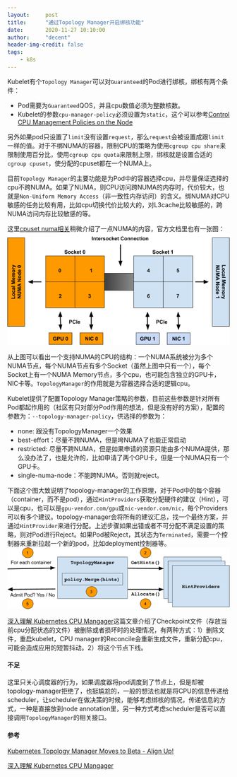 ```yaml
---
layout:     post
title:      "通过Topology Manager开启绑核功能"
date:       2020-11-27 10:10:00
author:     "decent"
header-img-credit: false
tags:
    - k8s
---
```


Kubelet有个`Topology Manager`可以对`Guaranteed`的Pod进行绑核，绑核有两个条件：
* Pod需要为`Guaranteed`QOS，并且cpu数值必须为整数核数。
* Kubelet的参数`cpu-manager-policy`必须设置为`static`，这个可以参考[Control CPU Management Policies on the Node](https://kubernetes.io/docs/tasks/administer-cluster/cpu-management-policies/#configuration)

另外如果pod只设置了`limit`没有设置`request`，那么`request`会被设置成跟`limit`一样的值。对于不绑NUMA的容器，限制CPU的策略为使用`cgroup cpu share`来限制使用百分比，使用`cgroup cpu quota`来限制上限，绑核就是设置合适的`cgroup cpuset`，使分配的cpuset都在一个NUMA上。

目前`Topology Manager`的主要功能是为Pod中的容器选择cpu，并尽量保证选择的cpu不跨NUMA。如果了NUMA，则CPU访问跨NUMA的内存时，代价较大，也就是`Non-Uniform Memory Access`（非一致性内存访问）的含义。绑NUMA对CPU敏感的任务比较有用，比如cpu切换代价比较大的，对L3cache比较敏感的，跨NUMA访问内存比较敏感的等。

这里[cpuset numa相关](https://loverhythm1990.github.io/2020/11/27/numa/)稍微介绍了一点NUMA的内容，官方文档里也有一张图：
![java-javascript](/img/in-post/topology-manager/numa-system.png)

从上图可以看出一个支持NUMA的CPU的结构：一个NUMA系统被分为多个NUMA节点，每个NUMA节点有多个Socket（虽然上图中只有一个），每个Socket上有一个NUMA Memory节点，多个cpu，也可能包含独立的GPU卡，NIC卡等。`TopologyManager`的作用就是为容器选择合适的逻辑cpu。

Kubelet提供了配置Topology Manager策略的参数，目前这些参数是针对所有Pod都起作用的（社区有只对部分Pod作用的想法，但是没有好的方案），配置的参数为：`--topology-manager-policy`，供选择的参数为：
* none: 跟没有TopologyManager一个效果
* best-effort：尽量不跨NUMA，但是垮NUMA了也能正常启动
* restricted: 尽量不跨NUMA，但是如果申请的资源只能由多个NUMA提供，那么没办法了，也是允许的，比如申请了两个GPU卡，但是一个NUMA只有一个GPU卡。
* single-numa-node：不能跨NUMA。否则就reject。

下面这个图大致说明了topology-manager的工作原理，对于Pod中的每个容器（container，而不是pod），通过`HintProviders`获取分配硬件的建议（Hint），可以是cpu，也可以是`gpu-vendor.com/gpu`或`nic-vendor.com/nic`，每个Providers可以有多个建议。topology-manager会将所有的建议汇总，找一个最终方案，并通过`HintProvider`来进行分配。上述步骤如果出错或者不可分配不满足设置的策略，则对Pod进行Reject。如果Pod被Reject，其状态为`Terminated`，需要一个控制器来重新拉起一个新的pod，比如deployment控制器等。
![java-javascript](/img/in-post/topology-manager/numa-steps-during-loop.png)

[深入理解 Kubernetes CPU Mangager](https://cloud.tencent.com/developer/article/1402119)这篇文章介绍了Checkpoint文件（存放当前cpu分配状态的文件）被删除或者损坏时的处理情况，有两种方式：1）删除文件，重启kubelet，CPU manager的Reconcile会重新生成文件，重新分配cpu，可能会造成应用的短暂抖动。2）将这个节点下线。

#### 不足
这里只关心调度器的行为，如果调度器将pod调度到了节点上，但是却被topology-manager拒绝了，也挺尴尬的，一般的想法也就是将CPU的信息传递给scheduler，让scheduler在做决策的时候，能够考虑绑核的情况，传递信息的方式，一种是直接放到node annotation里，另一种方式考虑scheduler是否可以直接调用`TopologyManager`的相关接口。

#### 参考

[Kubernetes Topology Manager Moves to Beta - Align Up!](https://kubernetes.io/blog/2020/04/01/kubernetes-1-18-feature-topoloy-manager-beta/)

[深入理解 Kubernetes CPU Mangager](https://cloud.tencent.com/developer/article/1402119)

